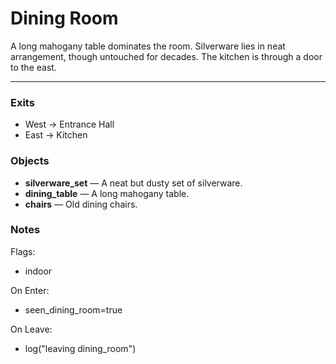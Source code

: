 # Dining Room

A long mahogany table dominates the room. Silverware lies in neat arrangement, though untouched for decades.
The kitchen is through a door to the east.

---

### Exits
- West → Entrance Hall
- East → Kitchen

### Objects
- **silverware_set** — A neat but dusty set of silverware.
- **dining_table** — A long mahogany table.
- **chairs** — Old dining chairs.

### Notes
Flags:
- indoor

On Enter:
- seen_dining_room=true

On Leave:
- log("leaving dining_room")